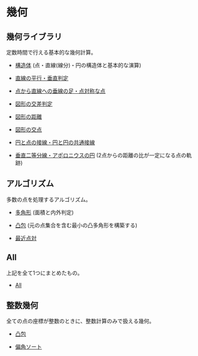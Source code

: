 # 幾何

## 幾何ライブラリ

定数時間で行える基本的な幾何計算。

- [構造体](Structure.hpp) (点・直線(線分)・円の構造体と基本的な演算)

- [直線の平行・垂直判定](Parallel_Orthogonal.hpp)

- [点から直線への垂線の足・点対称な点](Projection_Reflection.hpp)

- [図形の交差判定](Intersect.hpp)

- [図形の距離](Distance.hpp)

- [図形の交点](Crosspoint.hpp)

- [円と点の接線・円と円の共通接線](Tangent.hpp)

- [垂直二等分線・アポロニウスの円](Apollonius.hpp) (2点からの距離の比が一定になる点の軌跡)

## アルゴリズム

多数の点を処理するアルゴリズム。

- [多角形](Polygon.hpp) (面積と内外判定)

- [凸包](Convex_Hull.hpp) (元の点集合を含む最小の凸多角形を構築する)

- [最近点対](Structure.hpp)

## All

上記を全て1つにまとめたもの。

- [All](All.hpp)

## 整数幾何

全ての点の座標が整数のときに、整数計算のみで扱える幾何。

- [凸包](Convex_Hull_Integer.hpp)

- [偏角ソート](Sort_Arg.hpp)
